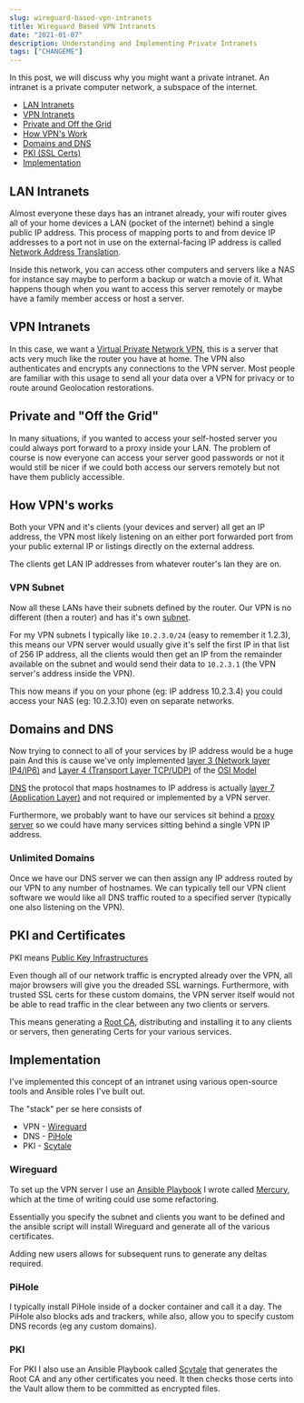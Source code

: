 ```yaml
---
slug: wireguard-based-vpn-intranets
title: Wireguard Based VPN Intranets
date: "2021-01-07"
description: Understanding and Implementing Private Intranets
tags: ["CHANGEME"]
---
```


In this post, we will discuss why you might want a private intranet. An intranet
is a private computer network, a subspace of the internet.

- [LAN Intranets](#lan-intranets)
- [VPN Intranets](#vpn-intranets)
- [Private and Off the Grid](#private-and-off-the-grid)
- [How VPN's Work](#how-vpns-works)
- [Domains and DNS](#domains-and-dns)
- [PKI (SSL Certs)](#pki-and-certificates)
- [Implementation](#implementation)

## LAN Intranets

Almost everyone these days has an intranet already, your wifi router gives all
of your home devices a LAN (pocket of the internet) behind a single public IP
address. This process of mapping ports to and from device IP addresses to a port
not in use on the external-facing IP address is called
[Network Address Translation](https://en.wikipedia.org/wiki/Network_address_translation).

Inside this network, you can access other computers and servers like a NAS for
instance say maybe to perform a backup or watch a movie of it. What happens
though when you want to access this server remotely or maybe have a family
member access or host a server.

## VPN Intranets

In this case, we want a
[Virtual Private Network VPN](https://en.wikipedia.org/wiki/Virtual_private_network),
this is a server that acts very much like the router you have at home. The VPN
also authenticates and encrypts any connections to the VPN server. Most people
are familiar with this usage to send all your data over a VPN for privacy or to
route around Geolocation restorations.

## Private and "Off the Grid"

In many situations, if you wanted to access your self-hosted server you could
always port forward to a proxy inside your LAN. The problem of course is now
everyone can access your server good passwords or not it would still be nicer if
we could both access our servers remotely but not have them publicly accessible.

## How VPN's works

Both your VPN and it's clients (your devices and server) all get an IP address,
the VPN most likely listening on an either port forwarded port from your public
external IP or listings directly on the external address.

The clients get LAN IP addresses from whatever router's lan they are on.

### VPN Subnet

Now all these LANs have their subnets defined by the router. Our VPN is no
different (then a router) and has it's own
[subnet](https://en.wikipedia.org/wiki/Subnetwork).

For my VPN subnets I typically like `10.2.3.0/24` (easy to remember it 1.2.3),
this means our VPN server would usually give it's self the first IP in that list
of 256 IP address, all the clients would then get an IP from the remainder
available on the subnet and would send their data to `10.2.3.1` (the VPN
server's address inside the VPN).

This now means if you on your phone (eg: IP address 10.2.3.4) you could access
your NAS (eg: 10.2.3.10) even on separate networks.

## Domains and DNS

Now trying to connect to all of your services by IP address would be a huge pain
And this is cause we've only implemented
[layer 3 (Network layer IP4/IP6)](https://en.wikipedia.org/wiki/Network_layer)
and
[Layer 4 (Transport Layer TCP/UDP)](https://en.wikipedia.org/wiki/Transport_layer)
of the [OSI Model](https://en.wikipedia.org/wiki/OSI_model)

[DNS](https://en.wikipedia.org/wiki/Domain_Name_System) the protocol that maps
hostnames to IP address is actually
[layer 7 (Application Layer)](https://en.wikipedia.org/wiki/Application_layer)
and not required or implemented by a VPN server.

Furthermore, we probably want to have our services sit behind a
[proxy server](https://en.wikipedia.org/wiki/Proxy_server) so we could have many
services sitting behind a single VPN IP address.

### Unlimited Domains

Once we have our DNS server we can then assign any IP address routed by our VPN
to any number of hostnames. We can typically tell our VPN client software we
would like all DNS traffic routed to a specified server (typically one also
listening on the VPN).

## PKI and Certificates

PKI means
[Public Key Infrastructures](https://en.wikipedia.org/wiki/Public_key_infrastructure)

Even though all of our network traffic is encrypted already over the VPN, all
major browsers will give you the dreaded SSL warnings. Furthermore, with trusted
SSL certs for these custom domains, the VPN server itself would not be able to
read traffic in the clear between any two clients or servers.

This means generating a
[Root CA](https://en.wikipedia.org/wiki/Root_certificate), distributing and
installing it to any clients or servers, then generating Certs for your various
services.

## Implementation

I've implemented this concept of an intranet using various open-source tools and
Ansible roles I've built out.

The "stack" per se here consists of

- VPN - [Wireguard](https://www.wireguard.com/)
- DNS - [PiHole](https://pi-hole.net/)
- PKI - [Scytale](https://github.com/ncrmro/scytale)

### Wireguard

To set up the VPN server I use an
[Ansible Playbook](https://docs.ansible.com/ansible/latest/user_guide/playbooks.html)
I wrote called [Mercury](https://github.com/ncrmro/mercury), which at the time
of writing could use some refactoring.

Essentially you specify the subnet and clients you want to be defined and the
ansible script will install Wireguard and generate all of the various
certificates.

Adding new users allows for subsequent runs to generate any deltas required.

### PiHole

I typically install PiHole inside of a docker container and call it a day. The
PiHole also blocks ads and trackers, while also, allow you to specify custom DNS
records (eg any custom domains).

### PKI

For PKI I also use an Ansible Playbook called
[Scytale](https://github.com/ncrmro/scytale) that generates the Root CA and any
other certificates you need. It then checks those certs into the Vault allow
them to be committed as encrypted files.
